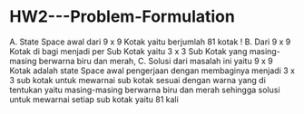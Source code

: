 # HW2---Problem-Formulation
A. State Space awal dari 9 x 9 Kotak yaitu berjumlah 81 kotak !
B. Dari 9 x 9 Kotak di bagi menjadi per Sub Kotak yaitu 3 x 3 Sub Kotak yang masing-masing berwarna biru dan merah,
C. Solusi dari masalah ini yaitu 9 x 9 Kotak adalah state Space awal pengerjaan dengan membaginya menjadi 3 x 3 sub kotak
   untuk mewarnai sub kotak sesuai dengan warna yang di tentukan yaitu masing-masing berwarna biru dan merah sehingga solusi 
   untuk mewarnai setiap sub kotak yaitu 81 kali
